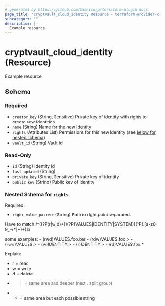 ```yaml
---
# generated by https://github.com/hashicorp/terraform-plugin-docs
page_title: "cryptvault_cloud_identity Resource - terraform-provider-cryptvault"
subcategory: ""
description: |-
  Example resource
---
```


# cryptvault_cloud_identity (Resource)

Example resource



<!-- schema generated by tfplugindocs -->
## Schema

### Required

- `creator_key` (String, Sensitive) Private key of identity with rights to create new identities
- `name` (String) Name for the new Identity
- `rights` (Attributes List) Permissions for this new Identity (see [below for nested schema](#nestedatt--rights))
- `vault_id` (String) Vault id

### Read-Only

- `id` (String) Identity id
- `last_updated` (String)
- `private_key` (String, Sensitive) Private key of identity
- `public_key` (String) Public key of identity

<a id="nestedatt--rights"></a>
### Nested Schema for `rights`

Required:

- `right_value_pattern` (String) Path to right point separated. 
						
Have to match /^\((?P<directions>(r|w|d)+)\)(?P<target>(VALUES|IDENTITY|SYSTEM))(?P<pattern>(\.[a-z0-9_\->\*]+)+)$/

some examples: 
	- (rwd)VALUES.foo.bar
	- (rdw)VALUES.foo.>
	- (rwd)VALUES.>
	- (w)IDENTITY.>
	- (r)IDENTITY.>
	- (rd)VALUES.foo.*

Explain: 
- r = read
- w = write
- d = delete
- > = same area and deeper (next . split group)
- * = same area but each possible string
